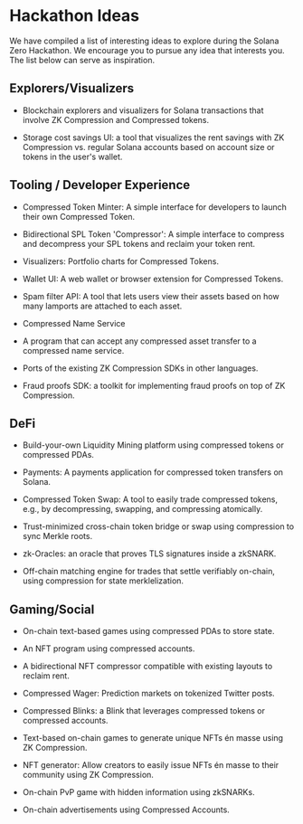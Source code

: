 # Hackathon Ideas 

We have compiled a list of interesting ideas to explore during the Solana Zero Hackathon. We encourage you to pursue any idea that interests you. The list below can serve as inspiration.


## Explorers/Visualizers

-   Blockchain explorers and visualizers for Solana transactions that involve ZK Compression and Compressed tokens.

-   Storage cost savings UI: a tool that visualizes the rent savings with ZK Compression vs. regular Solana accounts based on account size or tokens in the user's wallet.

## Tooling / Developer Experience

-   Compressed Token Minter: A simple interface for developers to launch their own Compressed Token.

-   Bidirectional SPL Token 'Compressor': A simple interface to compress and decompress your SPL tokens and reclaim your token rent.

-   Visualizers: Portfolio charts for Compressed Tokens.

-   Wallet UI: A web wallet or browser extension for Compressed Tokens.

-   Spam filter API: A tool that lets users view their assets based on how many lamports are attached to each asset.

-   Compressed Name Service

-   A program that can accept any compressed asset transfer to a compressed name service.

-   Ports of the existing ZK Compression SDKs in other languages.

-   Fraud proofs SDK: a toolkit for implementing fraud proofs on top of ZK Compression.

## DeFi

-   Build-your-own Liquidity Mining platform using compressed tokens or compressed PDAs.

-   Payments: A payments application for compressed token transfers on Solana.

-   Compressed Token Swap: A tool to easily trade compressed tokens, e.g., by decompressing, swapping, and compressing atomically.
  
-   Trust-minimized cross-chain token bridge or swap using compression to sync Merkle roots.
  
-   zk-Oracles: an oracle that proves TLS signatures inside a zkSNARK.

-   Off-chain matching engine for trades that settle verifiably on-chain, using compression for state merklelization.

## Gaming/Social

-   On-chain text-based games using compressed PDAs to store state.

-   An NFT program using compressed accounts.

-   A bidirectional NFT compressor compatible with existing layouts to reclaim rent.

-   Compressed Wager: Prediction markets on tokenized Twitter posts.

-   Compressed Blinks: a Blink that leverages compressed tokens or compressed accounts.

-   Text-based on-chain games to generate unique NFTs én masse using ZK Compression.

-   NFT generator: Allow creators to easily issue NFTs én masse to their community using ZK Compression.

-   On-chain PvP game with hidden information using zkSNARKs.

-   On-chain advertisements using Compressed Accounts.
